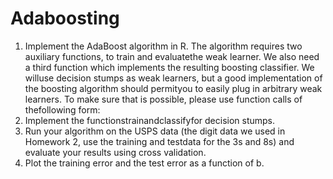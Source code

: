 # Adaboosting
1.  Implement the AdaBoost algorithm in R. The algorithm requires two auxiliary functions, to train and evaluatethe weak learner.  We also need a third function which implements the resulting boosting classifier.  We willuse decision stumps as weak learners, but a good implementation of the boosting algorithm should permityou to easily plug in arbitrary weak learners.  To make sure that is possible, please use function calls of thefollowing form:
2.  Implement the functionstrainandclassifyfor decision stumps.
3.  Run  your  algorithm on the USPS  data  (the  digit  data  we  used  in  Homework  2,  use  the  training  and  testdata for the 3s and 8s) and evaluate your results using cross validation.
4.  Plot the training error and the test error as a function of b.
